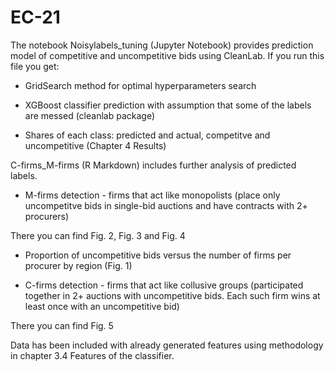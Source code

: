# EC-21

The notebook Noisylabels_tuning (Jupyter Notebook) provides prediction model of competitive and uncompetitive bids using CleanLab.
If you run this file you get:

- GridSearch method for optimal hyperparameters search

- XGBoost classifier prediction with assumption that some of the labels are messed (cleanlab package)

- Shares of each class: predicted and actual, competitve and uncompetitive (Chapter 4 Results)

C-firms_M-firms (R Markdown) includes further analysis of predicted labels.

- M-firms detection - firms that act like monopolists (place only uncompetitve bids in single-bid auctions and have contracts with 2+ procurers)

There you can find Fig. 2, Fig. 3 and Fig. 4

-  Proportion of uncompetitive bids versus the number of firms per procurer by region (Fig. 1)

- C-firms detection - firms that act like collusive groups (participated together in 2+ auctions with uncompetitive bids. 
Each such firm wins at least once with an uncompetitive bid) 

There you can find Fig. 5

Data has been included with already generated features using methodology in chapter 3.4 Features of the classifier. 
